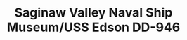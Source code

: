 ---
layout: repo
title: "Saginaw Valley Naval Ship Museum/USS Edson DD-946"
id: 3823
permalink: repos/3823/
---